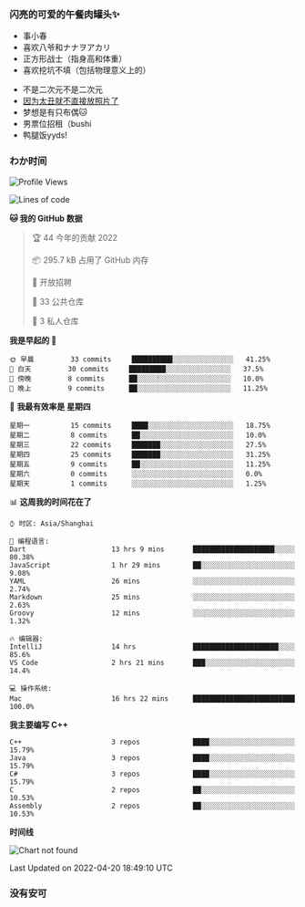 ### 闪亮的可爱的午餐肉罐头✨
- 事小春
- 喜欢八爷和ナナヲアカリ
- 正方形战士（指身高和体重）
- 喜欢挖坑不填（包括物理意义上的）
<!-- - 找新工作ing，可接受北京上海杭州，目前在杭州 -->
- 不是二次元不是二次元
- [因为太丑就不直接放照片了](https://www.youtube.com/watch?v=dQw4w9WgXcQ)
- 梦想是有只布偶🐱
- 男票位招租（bushi
- 鸭腿饭yyds!
### わか时间
<!--START_SECTION:waka-->
![Profile Views](http://img.shields.io/badge/%E4%B8%AA%E4%BA%BA%E5%B0%81%E9%9D%A2%E8%A7%82%E7%9C%8B%E6%AC%A1%E6%95%B0-200-blue)

![Lines of code](https://img.shields.io/badge/%E4%BB%8E%E3%80%8C%E4%BD%A0%E5%A5%BD%E4%B8%96%E7%95%8C%E3%80%8D%E6%88%91%E5%B7%B2%E7%BB%8F%E5%86%99%E4%BA%86-212%20Thousand%20%E8%A1%8C%E4%BB%A3%E7%A0%81-blue)

**🐱 我的 GitHub 数据** 

> 🏆 44 今年的贡献 2022
 > 
> 📦 295.7 kB 占用了 GitHub 内存 
 > 
> 💼 开放招聘
 > 
> 📜 33 公共仓库 
 > 
> 🔑 3 私人仓库  
 > 
**我是早起的 🐤** 

```text
🌞 早晨         33 commits     ██████████░░░░░░░░░░░░░░░   41.25% 
🌆 白天         30 commits     █████████░░░░░░░░░░░░░░░░   37.5% 
🌃 傍晚         8 commits      ██░░░░░░░░░░░░░░░░░░░░░░░   10.0% 
🌙 晚上         9 commits      ██░░░░░░░░░░░░░░░░░░░░░░░   11.25%

```
📅 **我最有效率是 星期四** 

```text
星期一          15 commits     ████░░░░░░░░░░░░░░░░░░░░░   18.75% 
星期二          8 commits      ██░░░░░░░░░░░░░░░░░░░░░░░   10.0% 
星期三          22 commits     ███████░░░░░░░░░░░░░░░░░░   27.5% 
星期四          25 commits     ███████░░░░░░░░░░░░░░░░░░   31.25% 
星期五          9 commits      ██░░░░░░░░░░░░░░░░░░░░░░░   11.25% 
星期六          0 commits      ░░░░░░░░░░░░░░░░░░░░░░░░░   0.0% 
星期天          1 commits      ░░░░░░░░░░░░░░░░░░░░░░░░░   1.25%

```


📊 **这周我的时间花在了** 

```text
⌚︎ 时区: Asia/Shanghai

💬 编程语言: 
Dart                     13 hrs 9 mins       ████████████████████░░░░░   80.38% 
JavaScript               1 hr 29 mins        ██░░░░░░░░░░░░░░░░░░░░░░░   9.08% 
YAML                     26 mins             ░░░░░░░░░░░░░░░░░░░░░░░░░   2.74% 
Markdown                 25 mins             ░░░░░░░░░░░░░░░░░░░░░░░░░   2.63% 
Groovy                   12 mins             ░░░░░░░░░░░░░░░░░░░░░░░░░   1.32%

🔥 编辑器: 
IntelliJ                 14 hrs              █████████████████████░░░░   85.6% 
VS Code                  2 hrs 21 mins       ███░░░░░░░░░░░░░░░░░░░░░░   14.4%

💻 操作系统: 
Mac                      16 hrs 22 mins      █████████████████████████   100.0%

```

**我主要编写 C++** 

```text
C++                      3 repos             ████░░░░░░░░░░░░░░░░░░░░░   15.79% 
Java                     3 repos             ████░░░░░░░░░░░░░░░░░░░░░   15.79% 
C#                       3 repos             ████░░░░░░░░░░░░░░░░░░░░░   15.79% 
C                        2 repos             ██░░░░░░░░░░░░░░░░░░░░░░░   10.53% 
Assembly                 2 repos             ██░░░░░░░░░░░░░░░░░░░░░░░   10.53%

```


**时间线**

![Chart not found](https://raw.githubusercontent.com/EddaAkikusa/EddaAkikusa/main/charts/bar_graph.png) 


 Last Updated on 2022-04-20 18:49:10 UTC
<!--END_SECTION:waka-->
### 没有安可
